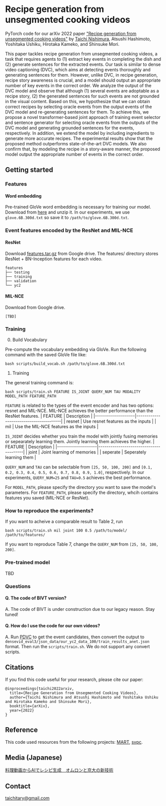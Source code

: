 Recipe generation from unsegmented cooking videos
=====
PyTorch code for our arXiv 2022 paper ["Recipe generation from unsegmented cooking videos"](https://arxiv.org/abs/2209.10134)
by [Taichi Nishimura](https://misogil0116.github.io/nishimura/), Atsushi Hashimoto, Yoshitaka Ushiku, Hirotaka Kameko, and Shinsuke Mori.

This paper tackles recipe generation from unsegmented cooking videos, a task that requires agents to (1) extract key events in completing the dish and (2) generate sentences for the extracted events. Our task is similar to dense video captioning (DVC), which aims at detecting events thoroughly and generating sentences for them. However, unlike DVC, in recipe generation, recipe story awareness is crucial, and a model should output an appropriate number of key events in the correct order. We analyze the output of the DVC model and observe that although (1) several events are adoptable as a recipe story, (2) the generated sentences for such events are not grounded in the visual content.
Based on this, we hypothesize that we can obtain correct recipes by selecting oracle events from the output events of the DVC model and re-generating sentences for them. To achieve this, we propose a novel transformer-based joint approach of training event selector and sentence generator for selecting oracle events from the outputs of the DVC model and generating grounded sentences for the events, respectively. In addition, we extend the model by including ingredients to generate more accurate recipes. The experimental results show that the proposed method outperforms state-of-the-art DVC models. We also confirm that, by modeling the recipe in a story-aware manner, the proposed model output the appropriate number of events in the correct order.

## Getting started
### Features
#### Word embedding
Pre-trained GloVe word embedding is necessary for training our model.
Download from [here](https://nlp.stanford.edu/data/glove.6B.zip) and unzip it.
In our experiments, we use `glove.6B.300d.txt` so save it to `/path/to/glove.6B.300d.txt`.

### Event features encoded by the ResNet and MIL-NCE
#### ResNet
Download [features.tar.gz](https://drive.google.com/file/d/1T5COAiqhIgqKvHzzsY2bw29fSuX68E39/view?usp=sharing) from Google drive.
The features/ directory stores ResNet + BN-Inception features for each video.
```
features
├── testing
├── training
├── validation
└── yc2
```

#### MIL-NCE
Download []() from Google drive.
```
[TBD]
```

### Training
0. Build Vocabulary

Pre-compute the vocabulary embedding via GloVe. Run the following command with the saved GloVe file like:
```
bash scripts/build_vocab.sh /path/to/glove.6B.300d.txt
```


1. Training

The general training command is:
```
bash scripts/train.sh FEATURE IS_JOINT QUERY_NUM TAU MODALITY MODEL_PATH FEATURE_PATH
```
`FEATURE` is related to the types of the event encoder and has two options: resnet and MIL-NCE.
MIL-NCE achieves the better performance than the ResNet features.
| FEATURE            | Description                            |
|--------------------|----------------------------------------|
| resnet             | Use resnet features as the inputs      |
| mil                | Use the MIL-NCE features as the inputs |

`IS_JOINT` decides whether you train the model with jointly fusing memories or sepearately learning them.
Jointly learning them achieves the higher.
| FEATURE            | Description                            |
|--------------------|----------------------------------------|
| joint              | Joint learning of memories             |
| seperate           | Seperately learning them               |

`QUERY_NUM` and `TAU` can be selectable from `[25, 50, 100, 200]` and `[0.1, 0.2, 0.3, 0.4, 0.5, 0.6, 0.7, 0.8, 0.9, 1.0]`, respectively.
In our experiments, `QUERY_NUM=25` and `TAU=0.5` achieves the best performance.

For `MODEL_PATH`, please specify the directory you want to save the model's parameters. 
For `FEATURE_PATH`, please specify the directory, whcih contains features you saved (MIL-NCE or ResNet).

### How to reproduce the experiments?
If you want to acheive a comparable result to Table 2, run
```
bash scripts/train.sh mil joint 100 0.5 /path/to/model/ /path/to/features/
```
If you want to reproduce Table 7, change the `QUERY_NUM` from `[25, 50, 100, 200]`.

### Pre-trained model
TBD

### Questions
#### Q. The code of BIVT version? 

A. The code of BIVT is under construction due to our legacy reason. Stay tuned!

#### Q. How do I use the code for our own videos? 

A. Run [PDVC](https://github.com/ttengwang/PDVC) to get the event candidates, then convert the output to `densevid_eval3/json_data/our_yc2_data_100/train_results_anet.json` format. Then run the `scripts/train.sh`. We do not support any convert scripts.

## Citations
If you find this code useful for your research, please cite our paper:
```
@inproceedings{taichi2022arxiv,
  title={Recipe Generation from Unsegmented Cooking Videos},
  author={Taichi Nishimura and Atsushi Hashimoto and Yoshitaka Ushiku and Hirotaka Kameko and Shinsuke Mori},
  booktitle={arXiv},
  year={2022}
}
```

## Reference
This code used resources from the following projects: 
[MART](https://arxiv.org/abs/2005.05402),
[svpc](https://github.com/misogil0116/svpc).

## Media (Japanese)
[料理動画からAIでレシピ生成　オムロンと京大の新技術](https://www.nikkei.com/article/DGXZQOUC297B00Z20C22A9000000/)

## Contact
taichitary@gmail.com
